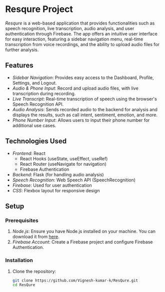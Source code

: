 # Resqure Project

*Resqure* is a web-based application that provides functionalities such as speech recognition, live transcription, audio analysis, and user authentication through Firebase. The app offers an intuitive user interface for easy interaction, featuring a sidebar navigation menu, real-time transcription from voice recordings, and the ability to upload audio files for further analysis.

## Features

- *Sidebar Navigation*: Provides easy access to the Dashboard, Profile, Settings, and Logout.
- *Audio & Phone Input*: Record and upload audio files, with live transcription during recording.
- *Live Transcript*: Real-time transcription of speech using the browser's Speech Recognition API.
- *Audio Analysis*: Sends recorded audio to the backend for analysis and displays the results, such as call intent, sentiment, emotion, and more.
- *Phone Number Input*: Allows users to input their phone number for additional use cases.

## Technologies Used

- *Frontend*: React
  - React Hooks (useState, useEffect, useRef)
  - React Router (useNavigate for navigation)
  - Firebase Authentication
- *Backend*: Flask (for handling audio analysis)
- *Speech Recognition*: Web Speech API (SpeechRecognition)
- *Firebase*: Used for user authentication
- *CSS*: Flexbox layout for responsive design

## Setup

### Prerequisites

1. *Node.js*: Ensure you have Node.js installed on your machine. You can download it from [here](https://nodejs.org/).
2. *Firebase Account*: Create a Firebase project and configure Firebase Authentication.

### Installation

1. Clone the repository:
   ```bash
   git clone https://github.com/Vignesh-kumar-k/ResQure.git
   cd ResQure
